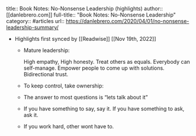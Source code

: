 title:: Book Notes: No-Nonsense Leadership (highlights)
author:: [[danlebrero.com]]
full-title:: "Book Notes: No-Nonsense Leadership"
category:: #articles
url:: https://danlebrero.com/2020/04/01/no-nonsense-leadership-summary/

- Highlights first synced by [[Readwise]] [[Nov 19th, 2022]]
	- Mature leadership:
	  
	    High empathy, High honesty.
	    Treat others as equals.
	    Everybody can self-manage.
	    Empower people to come up with solutions.
	    Bidirectional trust.
	- To keep control, take ownership:
	- The answer to most questions is “lets talk about it”
	- If you have something to say, say it. If you have something to ask, ask it.
	- If you work hard, other wont have to.